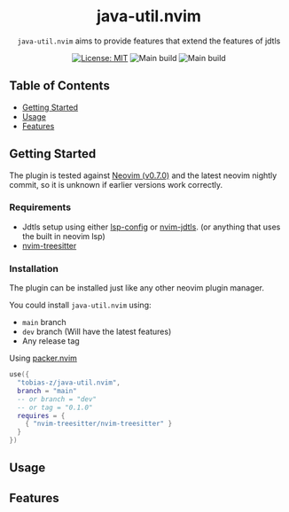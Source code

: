 <div align="center">

# java-util.nvim

`java-util.nvim` aims to provide features that extend the features of jdtls

[![License: MIT](https://img.shields.io/badge/License-MIT-green.svg)](https://opensource.org/licenses/MIT)
![Main build](https://img.shields.io/github/workflow/status/tobias-z/java-util.nvim/Validate?label=main%20build)
![Main build](https://img.shields.io/github/workflow/status/tobias-z/java-util.nvim/Validate/dev?label=dev%20build)

</div>

## Table of Contents

- [Getting Started](#getting-started)
- [Usage](#usage)
- [Features](#features)

## Getting Started

The plugin is tested against [Neovim (v0.7.0)](https://github.com/neovim/neovim/releases/tag/v0.7.0) and the latest neovim nightly commit, so it is unknown if earlier versions work correctly.

### Requirements

- Jdtls setup using either [lsp-config](https://github.com/neovim/nvim-lspconfig/blob/master/doc/server_configurations.md#jdtls) or [nvim-jdtls](https://github.com/mfussenegger/nvim-jdtls). (or anything that uses the built in neovim lsp)
- [nvim-treesitter](https://github.com/nvim-treesitter/nvim-treesitter)

### Installation

The plugin can be installed just like any other neovim plugin manager.

You could install `java-util.nvim` using:

- `main` branch
- `dev` branch (Will have the latest features)
- Any release tag

Using [packer.nvim](https://github.com/wbthomason/packer.nvim)

```lua
use({
  "tobias-z/java-util.nvim",
  branch = "main"
  -- or branch = "dev"
  -- or tag = "0.1.0"
  requires = {
    { "nvim-treesitter/nvim-treesitter" }
  }
})
```

## Usage

## Features
